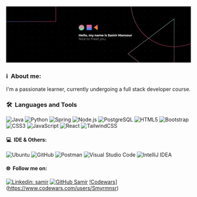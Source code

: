  ![Samir Mansour](https://github.com/smyrmnsr/smyrmnsr/blob/main/Black%20Technology%20LinkedIn%20Banner.png)

### ℹ️ &nbsp;About me:

 I'm a passionate learner, currently undergoing a full stack developer course.

### 🛠 &nbsp;Languages and Tools

<!-- ![Flask](https://img.shields.io/badge/-Flask-05122A?style=flat&logo=flask) -->
![Java](https://img.shields.io/badge/-Java-05122A?style=flat&logo=java&logoColor=FFA518)
![Python](https://img.shields.io/badge/-Python-05122A?style=flat&logo=python&logoColor=blue)
![Spring](https://img.shields.io/badge/-Spring-05122A?style=flat&logo=spring)
![Node.js](https://img.shields.io/badge/-Node.js-05122A?style=flat&logo=node.js&logoColor=green)
![PostgreSQL](https://img.shields.io/badge/-PostgreSQL-05122A?style=flat&logo=postgresql)
![HTML5](https://img.shields.io/badge/-HTML5-05122A?style=flat&logo=html5&logoColor=white)
![Bootstrap](https://img.shields.io/badge/-Bootstrap-05122A?style=flat&logo=bootstrap)
![CSS3](https://img.shields.io/badge/-CSS-05122A?style=flat&logo=css3)
![JavaScript](https://img.shields.io/badge/-JavaScript-05122A?style=flat&logo=javascript)
![React](https://img.shields.io/badge/-React-05122A?style=flat&logo=react)
![TailwindCSS](https://img.shields.io/badge/-TailwindCSS-05122A?style=flat&logo=tailwind-css)

#### 💻 &nbsp;IDE & Others: 
![Ubuntu](https://img.shields.io/badge/-Ubuntu-05122A?style=flat-square&logo=ubuntu)
![GitHub](https://img.shields.io/badge/-GitHub-05122A?style=flat-square&logo=github)
![Postman](https://img.shields.io/badge/-Postman-05122A?style=flat-square&logo=postman)
![Visual Studio Code](https://img.shields.io/badge/-Visual%20Studio%20Code-05122A.svg?style=flat&logo=visual-studio-code&logoColor=blue)
![IntelliJ IDEA](https://img.shields.io/badge/IntelliJIDEA-05122A.svg?style=flat&logo=intellij-idea&logoColor=white)

#### 🌐 &nbsp;Follow me on: 
[![Linkedin: samir](https://img.shields.io/badge/-LinkedIn-05122A?style=flat-square&logo=Linkedin&logoColor=blue&link=https://www.linkedin.com/in/samir-mansour-47132a215/)](https://www.linkedin.com/in/samir-mansour-47132a215/)
[![GitHub Samir](https://img.shields.io/badge/-GitHub-05122A?style=flat-square&logo=github)](https://github.com/smyrmnsr)
[!Codewars](https://img.shields.io/badge/-Codewars-05122A?style=flat&logo=Codewars&logoColor=B1361E)](https://www.codewars.com/users/Smyrmnsr)
